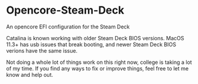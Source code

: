 # Opencore-Steam-Deck
An opencore EFI configuration for the Steam Deck

Catalina is known working with older Steam Deck BIOS versions. MacOS 11.3+ has usb issues that break booting, and newer Steam Deck BIOS verions have the same issue.

Not doing a whole lot of things work on this right now, college is taking a lot of my time. If you find any ways to fix or improve things, feel free to let me know and help out.
